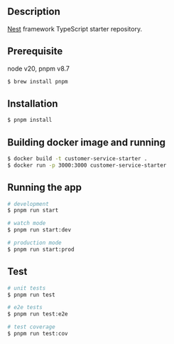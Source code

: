 ## Description

[Nest](https://github.com/nestjs/nest) framework TypeScript starter repository.

## Prerequisite
node v20,
pnpm v8.7 
```bash
$ brew install pnpm
```

## Installation
```bash
$ pnpm install
```

## Building docker image and running

```bash
$ docker build -t customer-service-starter . 
$ docker run -p 3000:3000 customer-service-starter  
```

## Running the app

```bash
# development
$ pnpm run start

# watch mode
$ pnpm run start:dev

# production mode
$ pnpm run start:prod
```

## Test

```bash
# unit tests
$ pnpm run test

# e2e tests
$ pnpm run test:e2e

# test coverage
$ pnpm run test:cov
```
